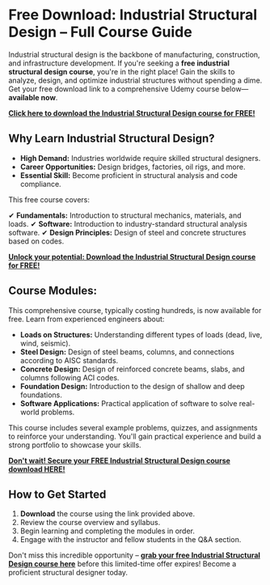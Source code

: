 # Free Download: Industrial Structural Design – Full Course Guide

Industrial structural design is the backbone of manufacturing, construction, and infrastructure development. If you're seeking a **free industrial structural design course**, you're in the right place! Gain the skills to analyze, design, and optimize industrial structures without spending a dime. Get your free download link to a comprehensive Udemy course below—**available now**.

[**Click here to download the Industrial Structural Design course for FREE!**](https://udemywork.com/industrial-structural-design)

## Why Learn Industrial Structural Design?

*   **High Demand:** Industries worldwide require skilled structural designers.
*   **Career Opportunities:** Design bridges, factories, oil rigs, and more.
*   **Essential Skill:** Become proficient in structural analysis and code compliance.

This free course covers:

✔ **Fundamentals:** Introduction to structural mechanics, materials, and loads.
✔ **Software:** Introduction to industry-standard structural analysis software.
✔ **Design Principles:** Design of steel and concrete structures based on codes.

[**Unlock your potential: Download the Industrial Structural Design course for FREE!**](https://udemywork.com/industrial-structural-design)

## Course Modules:

This comprehensive course, typically costing hundreds, is now available for free. Learn from experienced engineers about:

*   **Loads on Structures:** Understanding different types of loads (dead, live, wind, seismic).
*   **Steel Design:** Design of steel beams, columns, and connections according to AISC standards.
*   **Concrete Design:** Design of reinforced concrete beams, slabs, and columns following ACI codes.
*   **Foundation Design:** Introduction to the design of shallow and deep foundations.
*   **Software Applications:** Practical application of software to solve real-world problems.

This course includes several example problems, quizzes, and assignments to reinforce your understanding. You'll gain practical experience and build a strong portfolio to showcase your skills.

[**Don't wait! Secure your FREE Industrial Structural Design course download HERE!**](https://udemywork.com/industrial-structural-design)

## How to Get Started

1.  **Download** the course using the link provided above.
2.  Review the course overview and syllabus.
3.  Begin learning and completing the modules in order.
4.  Engage with the instructor and fellow students in the Q&A section.

Don't miss this incredible opportunity – **[grab your free Industrial Structural Design course here](https://udemywork.com/industrial-structural-design)** before this limited-time offer expires! Become a proficient structural designer today.
